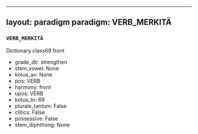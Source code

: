 
---
layout: paradigm
paradigm: VERB_MERKITÄ
---
### ` VERB_MERKITÄ `

Dictionary class69 front
* grade_dir: strengthen
* stem_vowel: None
* kotus_av: None
* pos: VERB
* harmony: front
* upos: VERB
* kotus_tn: 69
* plurale_tantum: False
* clitics: False
* possessive: False
* stem_diphthong: None
